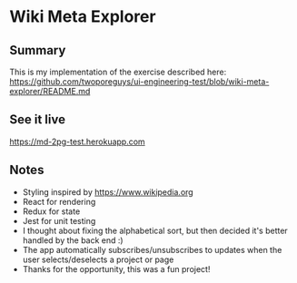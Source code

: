 # Wiki Meta Explorer

## Summary
This is my implementation of the exercise described here: https://github.com/twoporeguys/ui-engineering-test/blob/wiki-meta-explorer/README.md

## See it live
https://md-2pg-test.herokuapp.com

## Notes
- Styling inspired by https://www.wikipedia.org
- React for rendering
- Redux for state
- Jest for unit testing
- I thought about fixing the alphabetical sort, but then decided it's better handled by the back end :)
- The app automatically subscribes/unsubscribes to updates when the user selects/deselects a project or page
- Thanks for the opportunity, this was a fun project!
